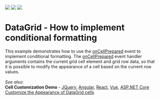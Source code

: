<!-- default badges list -->
![](https://img.shields.io/endpoint?url=https://codecentral.devexpress.com/api/v1/VersionRange/348495058/20.2.6%2B)
[![](https://img.shields.io/badge/Open_in_DevExpress_Support_Center-FF7200?style=flat-square&logo=DevExpress&logoColor=white)](https://supportcenter.devexpress.com/ticket/details/T988042)
[![](https://img.shields.io/badge/📖_How_to_use_DevExpress_Examples-e9f6fc?style=flat-square)](https://docs.devexpress.com/GeneralInformation/403183)
<!-- default badges end -->
# DataGrid - How to implement conditional formatting

This example demonstrates how to use the [onCellPrepared](https://js.devexpress.com/Documentation/ApiReference/UI_Components/dxDataGrid/Configuration/#onCellPrepared) event to implement conditional formatting. The [onCellPrepared](https://js.devexpress.com/Documentation/ApiReference/UI_Components/dxDataGrid/Configuration/#onCellPrepared) event handler arguments contains the current grid cell element and grid row data, so that it is possible to modify the appearance of a cell based on the current row values.
<br />
<br />
_See also:_
<br />
**Cell Customization Demo** - [JQuery](https://js.devexpress.com/Demos/WidgetsGallery/Demo/DataGrid/CellCustomization/jQuery/Light/), [Angular](https://js.devexpress.com/Demos/WidgetsGallery/Demo/DataGrid/CellCustomization/Angular/Light/), [React](https://js.devexpress.com/Demos/WidgetsGallery/Demo/DataGrid/CellCustomization/React/Light/), [Vue](https://js.devexpress.com/Demos/WidgetsGallery/Demo/DataGrid/CellCustomization/Vue/Light/), [ASP.NET Core](https://js.devexpress.com/Demos/WidgetsGallery/Demo/DataGrid/CellCustomization/NetCore/Light/)
<br />
[Customize the Appearance of DataGrid cells](https://js.devexpress.com/Documentation/Guide/UI_Components/DataGrid/Columns/Customize_Cells/#Customize_the_Appearance)

